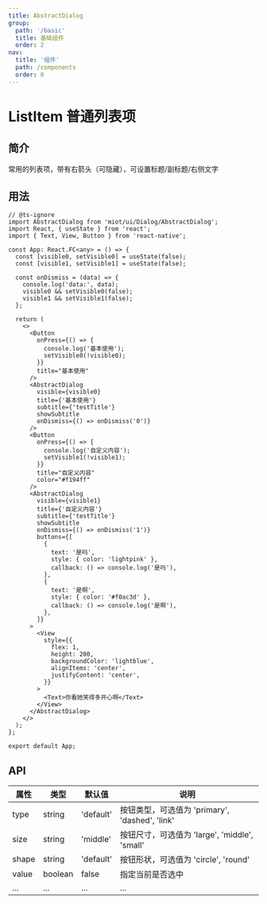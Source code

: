 ```yaml
---
title: AbstractDialog
group:
  path: '/basic'
  title: 基础组件
  order: 2
nav:
  title: '组件'
  path: /components
  order: 0
---
```


# ListItem 普通列表项

## 简介

常用的列表项，带有右箭头（可隐藏），可设置标题/副标题/右侧文字

## 用法

```tsx
// @ts-ignore
import AbstractDialog from 'miot/ui/Dialog/AbstractDialog';
import React, { useState } from 'react';
import { Text, View, Button } from 'react-native';

const App: React.FC<any> = () => {
  const [visible0, setVisible0] = useState(false);
  const [visible1, setVisible1] = useState(false);

  const onDismiss = (data) => {
    console.log('data:', data);
    visible0 && setVisible0(false);
    visible1 && setVisible1(false);
  };

  return (
    <>
      <Button
        onPress={() => {
          console.log('基本使用');
          setVisible0(!visible0);
        }}
        title="基本使用"
      />
      <AbstractDialog
        visible={visible0}
        title={'基本使用'}
        subtitle={'testTitle'}
        showSubtitle
        onDismiss={() => onDismiss('0')}
      />
      <Button
        onPress={() => {
          console.log('自定义内容');
          setVisible1(!visible1);
        }}
        title="自定义内容"
        color="#f194ff"
      />
      <AbstractDialog
        visible={visible1}
        title={'自定义内容'}
        subtitle={'testTitle'}
        showSubtitle
        onDismiss={() => onDismiss('1')}
        buttons={[
          {
            text: '是吗',
            style: { color: 'lightpink' },
            callback: () => console.log('是吗'),
          },
          {
            text: '是啊',
            style: { color: '#f0ac3d' },
            callback: () => console.log('是啊'),
          },
        ]}
      >
        <View
          style={{
            flex: 1,
            height: 200,
            backgroundColor: 'lightblue',
            alignItems: 'center',
            justifyContent: 'center',
          }}
        >
          <Text>你看她笑得多开心啊</Text>
        </View>
      </AbstractDialog>
    </>
  );
};

export default App;
```

## API

| 属性  | 类型    | 默认值    | 说明                                           |
| ----- | ------- | --------- | ---------------------------------------------- |
| type  | string  | 'default' | 按钮类型，可选值为 'primary', 'dashed', 'link' |
| size  | string  | 'middle'  | 按钮尺寸，可选值为 'large', 'middle', 'small'  |
| shape | string  | 'default' | 按钮形状，可选值为 'circle', 'round'           |
| value | boolean | false     | 指定当前是否选中                               |
| ...   | ...     | ...       | ...                                            |
